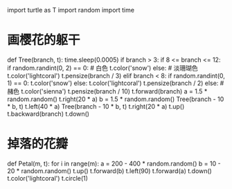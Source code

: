 import turtle as T
import random
import time

# 画樱花的躯干
def Tree(branch, t):
  time.sleep(0.0005)
  if branch > 3:
    if 8 <= branch <= 12:
      if random.randint(0, 2) == 0:
        # 白色
        t.color('snow')
      else:
        # 淡珊瑚色
        t.color('lightcoral')
      t.pensize(branch / 3)
    elif branch < 8:
      if random.randint(0, 1) == 0:
        t.color('snow')
      else:
        t.color('lightcoral')
      t.pensize(branch / 2)
    else:
      # 赭色
      t.color('sienna')
      t.pensize(branch / 10)
    t.forward(branch)
    a = 1.5 * random.random()
    t.right(20 * a)
    b = 1.5 * random.random()
    Tree(branch - 10 * b, t)
    t.left(40 * a)
    Tree(branch - 10 * b, t)
    t.right(20 * a)
    t.up()
    t.backward(branch)
    t.down()

# 掉落的花瓣
def Petal(m, t):
  for i in range(m):
    a = 200 - 400 * random.random()
    b = 10 - 20 * random.random()
    t.up()
    t.forward(b)
    t.left(90)
    t.forward(a)
    t.down()
    t.color('lightcoral')
    t.circle(1)
